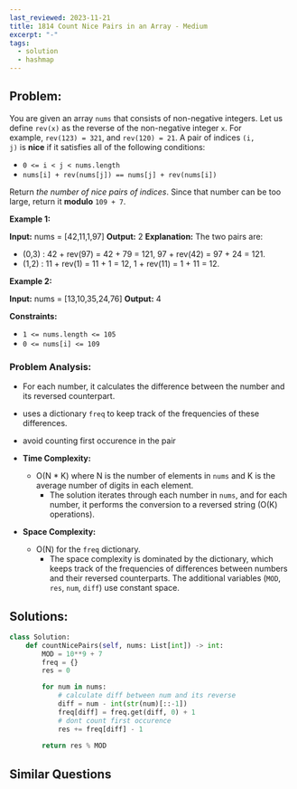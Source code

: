 ```yaml
---
last_reviewed: 2023-11-21
title: 1814 Count Nice Pairs in an Array - Medium
excerpt: "-"
tags:
  - solution
  - hashmap
---
```

## Problem:
You are given an array `nums` that consists of non-negative integers. Let us define `rev(x)` as the reverse of the non-negative integer `x`. For example, `rev(123) = 321`, and `rev(120) = 21`. A pair of indices `(i, j)` is **nice** if it satisfies all of the following conditions:

- `0 <= i < j < nums.length`
- `nums[i] + rev(nums[j]) == nums[j] + rev(nums[i])`

Return _the number of nice pairs of indices_. Since that number can be too large, return it **modulo** `109 + 7`.

**Example 1:**

**Input:** nums = [42,11,1,97]
**Output:** 2
**Explanation:** The two pairs are:
 - (0,3) : 42 + rev(97) = 42 + 79 = 121, 97 + rev(42) = 97 + 24 = 121.
 - (1,2) : 11 + rev(1) = 11 + 1 = 12, 1 + rev(11) = 1 + 11 = 12.

**Example 2:**

**Input:** nums = [13,10,35,24,76]
**Output:** 4

**Constraints:**

- `1 <= nums.length <= 105`
- `0 <= nums[i] <= 109`

### Problem Analysis:

- For each number, it calculates the difference between the number and its reversed counterpart.
- uses a dictionary `freq` to keep track of the frequencies of these differences.
- avoid counting first occurence in the pair

- **Time Complexity:**
    - O(N * K) where N is the number of elements in `nums` and K is the average number of digits in each element.
        - The solution iterates through each number in `nums`, and for each number, it performs the conversion to a reversed string (O(K) operations).
        
- **Space Complexity:**
    - O(N) for the `freq` dictionary.
        - The space complexity is dominated by the dictionary, which keeps track of the frequencies of differences between numbers and their reversed counterparts. The additional variables (`MOD`, `res`, `num`, `diff`) use constant space.

## Solutions:

```python
class Solution:
    def countNicePairs(self, nums: List[int]) -> int:
        MOD = 10**9 + 7
        freq = {}
        res = 0

        for num in nums:
            # calculate diff between num and its reverse
            diff = num - int(str(num)[::-1])
            freq[diff] = freq.get(diff, 0) + 1
            # dont count first occurence
            res += freq[diff] - 1
            
        return res % MOD
```

## Similar Questions